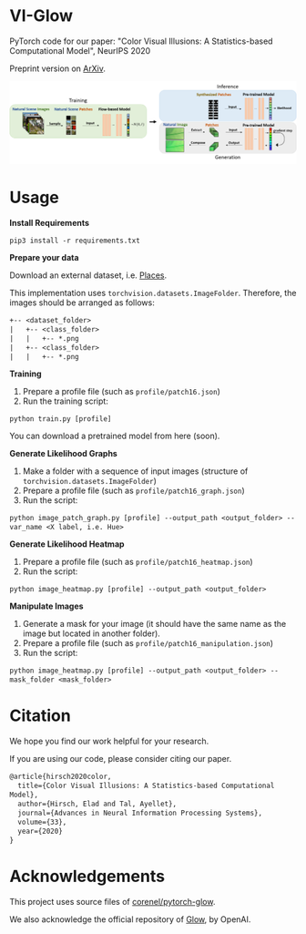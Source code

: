# VI-Glow
PyTorch code for our paper: "Color Visual Illusions: A Statistics-based Computational Model", NeurIPS 2020

Preprint version on [ArXiv](https://arxiv.org/abs/2005.08772).

![method](images/method.png)

# Usage

**Install Requirements**
```
pip3 install -r requirements.txt
```

**Prepare your data**

Download an external dataset, i.e. [Places](http://places2.csail.mit.edu/download.html).

This implementation uses `torchvision.datasets.ImageFolder`. Therefore, the images should be arranged as follows:

```
+-- <dataset_folder>
|   +-- <class_folder>
|   |   +-- *.png
|   +-- <class_folder>
|   |   +-- *.png
```

**Training**

1. Prepare a profile file (such as `profile/patch16.json`)
2. Run the training script:
```
python train.py [profile]
```
You can download a pretrained model from here (soon).

**Generate Likelihood Graphs**

1. Make a folder with a sequence of input images (structure of `torchvision.datasets.ImageFolder`)
2. Prepare a profile file (such as `profile/patch16_graph.json`)
3. Run the script:
```
python image_patch_graph.py [profile] --output_path <output_folder> --var_name <X label, i.e. Hue>
```

**Generate Likelihood Heatmap**

1. Prepare a profile file (such as `profile/patch16_heatmap.json`)
2. Run the script:
```
python image_heatmap.py [profile] --output_path <output_folder>
```

**Manipulate Images**

1. Generate a mask for your image (it should have the same name as the image but located in another folder). 
2. Prepare a profile file (such as `profile/patch16_manipulation.json`)
3. Run the script:
```
python image_heatmap.py [profile] --output_path <output_folder> --mask_folder <mask_folder>
```

# Citation
We hope you find our work helpful for your research. 

If you are using our code, please consider citing our paper.
```
@article{hirsch2020color,
  title={Color Visual Illusions: A Statistics-based Computational Model},
  author={Hirsch, Elad and Tal, Ayellet},
  journal={Advances in Neural Information Processing Systems},
  volume={33},
  year={2020}
}
```

# Acknowledgements
This project uses source files of [corenel/pytorch-glow](https://github.com/corenel/pytorch-glow).

We also acknowledge the official repository of [Glow](https://github.com/openai/glow), by OpenAI.
